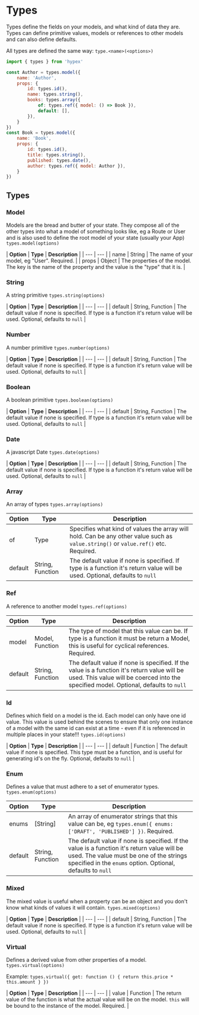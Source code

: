 # Types

Types define the fields on your models, and what kind of data they are. Types can define primitive values, models or references to other models and can also define defaults.

All types are defined the same way: `type.<name>(<options>)`

```javascript
import { types } from 'hypex'

const Author = types.model({
    name: 'Author', 
    props: {
        id: types.id(),
        name: types.string(),
        books: types.array({ 
            of: types.ref({ model: () => Book }), 
            default: [],
        }),
    }
})
const Book = types.model({
    name: 'Book', 
    props: {
        id: types.id(),
        title: types.string(),
        published: types.date(),
        author: types.ref({ model: Author }),
    }
})
```

## Types

### Model

Models are the bread and butter of your state. They compose all of the other types into what a model of something looks like, eg a Route or User and is also used to define the root model of your state \(usually your App\)  `types.model(options)`

| **Option** | **Type** | **Description** |
| --- | --- |
| name | String | The name of your model, eg "User". Required. |
| props | Object | The properties of the model. The key is the name of the property and the value is the "type" that it is. |

### String

A string primitive `types.string(options)`

| **Option** | **Type** | **Description** |
| --- | --- |
| default | String, Function | The default value if none is specified. If type is a function it's return value will be used. Optional, defaults to `null` |

### Number

A number primitive `types.number(options)`

| **Option** | **Type** | **Description** |
| --- | --- |
| default | String, Function | The default value if none is specified. If type is a function it's return value will be used. Optional, defaults to `null` |

### Boolean

A boolean primitive `types.boolean(options)`

| **Option** | **Type** | **Description** |
| --- | --- |
| default | String, Function | The default value if none is specified. If type is a function it's return value will be used. Optional, defaults to `null` |

### Date

A javascript Date `types.date(options)`

| **Option** | **Type** | **Description** |
| --- | --- |
| default | String, Function | The default value if none is specified. If type is a function it's return value will be used. Optional, defaults to `null` |

### Array

An array of types `types.array(options)`

| **Option** | **Type** | **Description** |
| --- | --- | --- |
| of | Type | Specifies what kind of values the array will hold. Can be any other value such as `value.string()` or `value.ref()` etc. Required. |
| default | String, Function | The default value if none is specified. If type is a function it's return value will be used. Optional, defaults to `null` |

### Ref

A reference to another model `types.ref(options)`

| **Option** | **Type** | **Description** |
| --- | --- | --- |
| model | Model, Function | The type of model that this value can be. If type is a function it must be return a Model, this is useful for cyclical references. Required. |
| default | String, Function | The default value if none is specified. If the value is a function it's return value will be used. This value will be coerced into the specified model. Optional, defaults to `null` |

### Id

Defines which field on a model is the id. Each model can only have one id value. This value is used behind the scenes to ensure that only one instance of a model with the same id can exist at a time - even if it is referenced in multiple places in your state!!! `types.id(options)`

| **Option** | **Type** | **Description** |
| --- | --- |
| default | Function | The default value if none is specified. This type must be a function, and is useful for generating id's on the fly. Optional, defaults to `null` |

### Enum

Defines a value that must adhere to a set of enumerator types. `types.enum(options)`

| **Option** | **Type** | **Description** |
| --- | --- | --- |
| enums | \[String\] | An array of enumerator strings that this value can be, eg `types.enum({ enums: ['DRAFT', 'PUBLISHED'] })`. Required. |
| default | String, Function | The default value if none is specified. If the value is a function it's return value will be used. The value must be one of the strings specified in the `enums` option. Optional, defaults to `null` |

### Mixed

The mixed value is useful when a property can be an object and you don't know what kinds of values it will contain. `types.mixed(options)`

| **Option** | **Type** | **Description** |
| --- | --- |
| default | String, Function | The default value if none is specified. If type is a function it's return value will be used. Optional, defaults to `null` |

### Virtual

Defines a derived value from other properties of a model. `types.virtual(options)`

Example: `types.virtual({ get: function () { return this.price * this.amount } })`

| **Option** | **Type** | **Description** |
| --- | --- |
| value | Function | The return value of the function is what the actual value will be on the model. `this` will be bound to the instance of the model. Required. |

